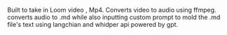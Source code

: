 Built to take in Loom video , Mp4.
Converts video to audio using ffmpeg.
converts audio to .md while also inputting custom prompt to mold the .md file's text using langchian and whidper api powered by gpt.

